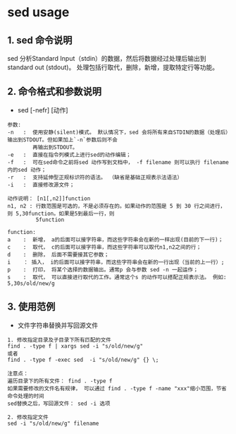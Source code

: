 # sed usage

## 1. sed 命令说明
sed 分析Standard Input（stdin）的数据，然后将数据经过处理后输出到standard out (stdout)。 处理包括行取代，删除，新增，提取特定行等功能。

## 2. 命令格式和参数说明
* sed [-nefr] [动作]
```
参数:
-n   : 	使用安静(silent)模式。 默认情况下，sed 会将所有来自STDIN的数据（处理后）输出到STDOUT。但如果加上`-n`参数后则不会
        再输出到STDOUT。
-e   :  直接在指令列模式上进行sed的动作编辑；
-f   :  可在sed命令之前将sed 动作写到文档中， -f filename 则可以执行 filename 内的sed 动作；
-r   :  支持延伸型正规标识符的语法。 （缺省是基础正规表示法语法）
-i   :  直接修改源文件；

动作说明： [n1[,n2]]function
n1, n2 : 行数范围是可选的，不是必须存在的。如果动作的范围是 5 到 30 行之间进行，则 5,30function。如果是5到最后一行，则
         5function

function:
a    :  新增， a的后面可以接字符串，而这些字符串会在新的一样出现(目前的下一行)；
c    :  取代， c的后面可以接字符串，而这些字符串可以取代n1,n2之间的行；
d    :  删除， 后面不需要接其它参数；
i    ： 插入， i的后面可以接字符串，而这些字符串会在新的一行出现（当前的上一行）;
p    :  打印， 将某个选择的数据输出。通常p 会与参数 sed -n 一起运作；
s    :  取代， 可以直接进行取代的工作。通常这个s 的动作可以搭配正规表示法。 例如: 5,30s/old/new/g
```

## 3. 使用范例
* 文件字符串替换并写回源文件
```
1. 修改指定目录及子目录下所有匹配的文件
find . -type f | xargs sed -i "s/old/new/g"
或者
find . -type f -exec sed  -i "s/old/new/g" {} \;

注意点：
遍历目录下的所有文件： find . -type f 
如果需要修改的文件名有规律， 可以通过 find . -type f -name "xxx"缩小范围，节省命令处理的时间
sed替换之后，写回源文件： sed -i 选项

2. 修改指定文件
sed -i "s/old/new/g" filename
```

